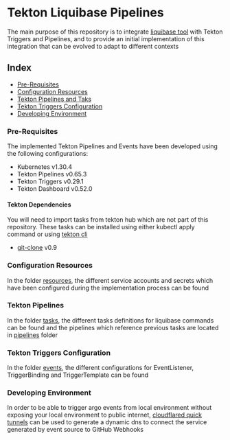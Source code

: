 # Tekton Liquibase Pipelines 

The main purpose of this repository is to integrate [liquibase tool](https://docs.liquibase.com/home.html) 
with Tekton Triggers and Pipelines, and to provide an initial implementation of this integration 
that can be evolved to adapt to different contexts

## Index

- [Pre-Requisites](#Pre-Requisites)
- [Configuration Resources](#Configuration-Resources)
- [Tekton Pipelines and Taks](#Tekton-Pipelines)
- [Tekton Triggers Configuration](#Tekton-Triggers-Configuration)
- [Developing Environment](#Developing-Environment)

### Pre-Requisites

The implemented Tekton Pipelines and Events have been developed using the following configurations:

- Kubernetes v1.30.4
- Tekton Pipelines v0.65.3
- Tekton Triggers v0.29.1
- Tekton Dashboard v0.52.0

#### Tekton Dependencies

You will need to import tasks from tekton hub which are not part of this repository. These tasks can be installed using
either kubectl apply command or using [tekton cli](https://tekton.dev/docs/cli/)

- [git-clone](https://hub.tekton.dev/tekton/task/git-clone) v0.9

### Configuration Resources

In the folder [resources](resources), the different service accounts and secrets which have been configured during the
implementation process can be found

### Tekton Pipelines

In the folder [tasks](tasks), the different tasks definitions for liquibase commands
can be found and the pipelines which reference previous tasks are located in [pipelines](pipelines) folder

### Tekton Triggers Configuration

In the folder [events](events), the different configurations for EventListener, TriggerBinding and TriggerTemplate can be found

### Developing Environment

In order to be able to trigger argo events from local environment without exposing your local environment to public internet,
[cloudflared quick tunnels](https://developers.cloudflare.com/cloudflare-one/connections/connect-networks/do-more-with-tunnels/trycloudflare/)
can be used to generate a dynamic dns to connect the service generated by event source to GitHub Webhooks
